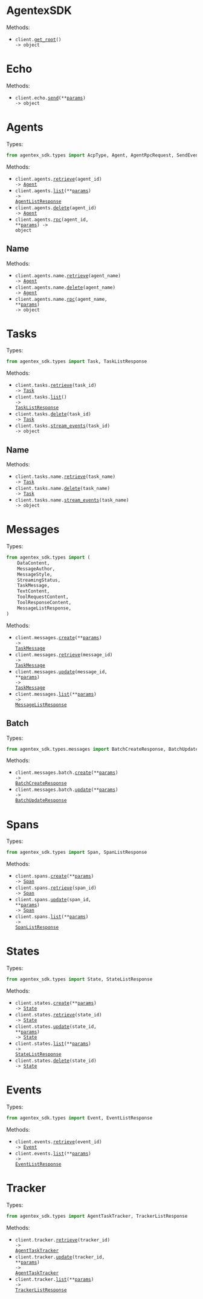 # AgentexSDK

Methods:

- <code title="get /">client.<a href="./src/agentex_sdk/_client.py">get_root</a>() -> object</code>

# Echo

Methods:

- <code title="post /echo">client.echo.<a href="./src/agentex_sdk/resources/echo.py">send</a>(\*\*<a href="src/agentex_sdk/types/echo_send_params.py">params</a>) -> object</code>

# Agents

Types:

```python
from agentex_sdk.types import AcpType, Agent, AgentRpcRequest, SendEventRequest, AgentListResponse
```

Methods:

- <code title="get /agents/{agent_id}">client.agents.<a href="./src/agentex_sdk/resources/agents/agents.py">retrieve</a>(agent_id) -> <a href="./src/agentex_sdk/types/agent.py">Agent</a></code>
- <code title="get /agents">client.agents.<a href="./src/agentex_sdk/resources/agents/agents.py">list</a>(\*\*<a href="src/agentex_sdk/types/agent_list_params.py">params</a>) -> <a href="./src/agentex_sdk/types/agent_list_response.py">AgentListResponse</a></code>
- <code title="delete /agents/{agent_id}">client.agents.<a href="./src/agentex_sdk/resources/agents/agents.py">delete</a>(agent_id) -> <a href="./src/agentex_sdk/types/agent.py">Agent</a></code>
- <code title="post /agents/{agent_id}/rpc">client.agents.<a href="./src/agentex_sdk/resources/agents/agents.py">rpc</a>(agent_id, \*\*<a href="src/agentex_sdk/types/agent_rpc_params.py">params</a>) -> object</code>

## Name

Methods:

- <code title="get /agents/name/{agent_name}">client.agents.name.<a href="./src/agentex_sdk/resources/agents/name.py">retrieve</a>(agent_name) -> <a href="./src/agentex_sdk/types/agent.py">Agent</a></code>
- <code title="delete /agents/name/{agent_name}">client.agents.name.<a href="./src/agentex_sdk/resources/agents/name.py">delete</a>(agent_name) -> <a href="./src/agentex_sdk/types/agent.py">Agent</a></code>
- <code title="post /agents/name/{agent_name}/rpc">client.agents.name.<a href="./src/agentex_sdk/resources/agents/name.py">rpc</a>(agent_name, \*\*<a href="src/agentex_sdk/types/agents/name_rpc_params.py">params</a>) -> object</code>

# Tasks

Types:

```python
from agentex_sdk.types import Task, TaskListResponse
```

Methods:

- <code title="get /tasks/{task_id}">client.tasks.<a href="./src/agentex_sdk/resources/tasks/tasks.py">retrieve</a>(task_id) -> <a href="./src/agentex_sdk/types/task.py">Task</a></code>
- <code title="get /tasks">client.tasks.<a href="./src/agentex_sdk/resources/tasks/tasks.py">list</a>() -> <a href="./src/agentex_sdk/types/task_list_response.py">TaskListResponse</a></code>
- <code title="delete /tasks/{task_id}">client.tasks.<a href="./src/agentex_sdk/resources/tasks/tasks.py">delete</a>(task_id) -> <a href="./src/agentex_sdk/types/task.py">Task</a></code>
- <code title="get /tasks/{task_id}/stream">client.tasks.<a href="./src/agentex_sdk/resources/tasks/tasks.py">stream_events</a>(task_id) -> object</code>

## Name

Methods:

- <code title="get /tasks/name/{task_name}">client.tasks.name.<a href="./src/agentex_sdk/resources/tasks/name.py">retrieve</a>(task_name) -> <a href="./src/agentex_sdk/types/task.py">Task</a></code>
- <code title="delete /tasks/name/{task_name}">client.tasks.name.<a href="./src/agentex_sdk/resources/tasks/name.py">delete</a>(task_name) -> <a href="./src/agentex_sdk/types/task.py">Task</a></code>
- <code title="get /tasks/name/{task_name}/stream">client.tasks.name.<a href="./src/agentex_sdk/resources/tasks/name.py">stream_events</a>(task_name) -> object</code>

# Messages

Types:

```python
from agentex_sdk.types import (
    DataContent,
    MessageAuthor,
    MessageStyle,
    StreamingStatus,
    TaskMessage,
    TextContent,
    ToolRequestContent,
    ToolResponseContent,
    MessageListResponse,
)
```

Methods:

- <code title="post /messages">client.messages.<a href="./src/agentex_sdk/resources/messages/messages.py">create</a>(\*\*<a href="src/agentex_sdk/types/message_create_params.py">params</a>) -> <a href="./src/agentex_sdk/types/task_message.py">TaskMessage</a></code>
- <code title="get /messages/{message_id}">client.messages.<a href="./src/agentex_sdk/resources/messages/messages.py">retrieve</a>(message_id) -> <a href="./src/agentex_sdk/types/task_message.py">TaskMessage</a></code>
- <code title="put /messages/{message_id}">client.messages.<a href="./src/agentex_sdk/resources/messages/messages.py">update</a>(message_id, \*\*<a href="src/agentex_sdk/types/message_update_params.py">params</a>) -> <a href="./src/agentex_sdk/types/task_message.py">TaskMessage</a></code>
- <code title="get /messages">client.messages.<a href="./src/agentex_sdk/resources/messages/messages.py">list</a>(\*\*<a href="src/agentex_sdk/types/message_list_params.py">params</a>) -> <a href="./src/agentex_sdk/types/message_list_response.py">MessageListResponse</a></code>

## Batch

Types:

```python
from agentex_sdk.types.messages import BatchCreateResponse, BatchUpdateResponse
```

Methods:

- <code title="post /messages/batch">client.messages.batch.<a href="./src/agentex_sdk/resources/messages/batch.py">create</a>(\*\*<a href="src/agentex_sdk/types/messages/batch_create_params.py">params</a>) -> <a href="./src/agentex_sdk/types/messages/batch_create_response.py">BatchCreateResponse</a></code>
- <code title="put /messages/batch">client.messages.batch.<a href="./src/agentex_sdk/resources/messages/batch.py">update</a>(\*\*<a href="src/agentex_sdk/types/messages/batch_update_params.py">params</a>) -> <a href="./src/agentex_sdk/types/messages/batch_update_response.py">BatchUpdateResponse</a></code>

# Spans

Types:

```python
from agentex_sdk.types import Span, SpanListResponse
```

Methods:

- <code title="post /spans">client.spans.<a href="./src/agentex_sdk/resources/spans.py">create</a>(\*\*<a href="src/agentex_sdk/types/span_create_params.py">params</a>) -> <a href="./src/agentex_sdk/types/span.py">Span</a></code>
- <code title="get /spans/{span_id}">client.spans.<a href="./src/agentex_sdk/resources/spans.py">retrieve</a>(span_id) -> <a href="./src/agentex_sdk/types/span.py">Span</a></code>
- <code title="patch /spans/{span_id}">client.spans.<a href="./src/agentex_sdk/resources/spans.py">update</a>(span_id, \*\*<a href="src/agentex_sdk/types/span_update_params.py">params</a>) -> <a href="./src/agentex_sdk/types/span.py">Span</a></code>
- <code title="get /spans">client.spans.<a href="./src/agentex_sdk/resources/spans.py">list</a>(\*\*<a href="src/agentex_sdk/types/span_list_params.py">params</a>) -> <a href="./src/agentex_sdk/types/span_list_response.py">SpanListResponse</a></code>

# States

Types:

```python
from agentex_sdk.types import State, StateListResponse
```

Methods:

- <code title="post /states">client.states.<a href="./src/agentex_sdk/resources/states.py">create</a>(\*\*<a href="src/agentex_sdk/types/state_create_params.py">params</a>) -> <a href="./src/agentex_sdk/types/state.py">State</a></code>
- <code title="get /states/{state_id}">client.states.<a href="./src/agentex_sdk/resources/states.py">retrieve</a>(state_id) -> <a href="./src/agentex_sdk/types/state.py">State</a></code>
- <code title="put /states/{state_id}">client.states.<a href="./src/agentex_sdk/resources/states.py">update</a>(state_id, \*\*<a href="src/agentex_sdk/types/state_update_params.py">params</a>) -> <a href="./src/agentex_sdk/types/state.py">State</a></code>
- <code title="get /states">client.states.<a href="./src/agentex_sdk/resources/states.py">list</a>(\*\*<a href="src/agentex_sdk/types/state_list_params.py">params</a>) -> <a href="./src/agentex_sdk/types/state_list_response.py">StateListResponse</a></code>
- <code title="delete /states/{state_id}">client.states.<a href="./src/agentex_sdk/resources/states.py">delete</a>(state_id) -> <a href="./src/agentex_sdk/types/state.py">State</a></code>

# Events

Types:

```python
from agentex_sdk.types import Event, EventListResponse
```

Methods:

- <code title="get /events/{event_id}">client.events.<a href="./src/agentex_sdk/resources/events.py">retrieve</a>(event_id) -> <a href="./src/agentex_sdk/types/event.py">Event</a></code>
- <code title="get /events">client.events.<a href="./src/agentex_sdk/resources/events.py">list</a>(\*\*<a href="src/agentex_sdk/types/event_list_params.py">params</a>) -> <a href="./src/agentex_sdk/types/event_list_response.py">EventListResponse</a></code>

# Tracker

Types:

```python
from agentex_sdk.types import AgentTaskTracker, TrackerListResponse
```

Methods:

- <code title="get /tracker/{tracker_id}">client.tracker.<a href="./src/agentex_sdk/resources/tracker.py">retrieve</a>(tracker_id) -> <a href="./src/agentex_sdk/types/agent_task_tracker.py">AgentTaskTracker</a></code>
- <code title="put /tracker/{tracker_id}">client.tracker.<a href="./src/agentex_sdk/resources/tracker.py">update</a>(tracker_id, \*\*<a href="src/agentex_sdk/types/tracker_update_params.py">params</a>) -> <a href="./src/agentex_sdk/types/agent_task_tracker.py">AgentTaskTracker</a></code>
- <code title="get /tracker">client.tracker.<a href="./src/agentex_sdk/resources/tracker.py">list</a>(\*\*<a href="src/agentex_sdk/types/tracker_list_params.py">params</a>) -> <a href="./src/agentex_sdk/types/tracker_list_response.py">TrackerListResponse</a></code>
